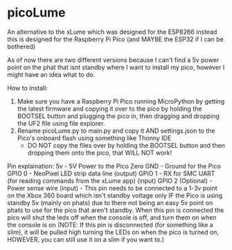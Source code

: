 # picoLume
An alternative to the xLume which was designed for the ESP8266 instead this is designed for the Raspberry Pi Pico (and MAYBE the ESP32 if I can be bothered)

As of now there are two different versions because I can't find a 5v power point on the phat that isnt standby where I want to install my pico, however I might have an idea what to do.

How to install: 
1. Make sure you have a Raspberry Pi Pico running MicroPython by getting the latest firmware and copying it over to the pico by holding the BOOTSEL button and plugging the pico in, then dragging and dropping the UF2 file using file explorer.
2. Rename picoLume.py to main.py and copy it AND settings.json to the Pico's onboard flash using something like Thonny IDE
    - DO NOT copy the files over by holding the BOOTSEL button and then dropping them onto the pico, that WILL NOT work!


Pin explaination:
5v - 5V Power to the Pico Zero
GND - Ground for the Pico
GPIO 0 - NeoPixel LED strip data line (output)
GPIO 1 - RX for SMC UART (for reading commands from the xLume app) (input)
GPIO 2 (Optional) - Power sense wire (input)
    - This pin needs to be connected to a 1-3v point on the Xbox 360 board which isn't standby voltage only IF the Pico is using standby 5v (mainly on phats) due to there not being an easy 5v point on phats to use for the pico that aren't standby. When this pin is connected the pico will shut the leds off when the console is off, and turn them on when the console is on
    (NOTE: If this pin is disconnected (for something like a slim), it will be pulled high turning the LEDs on when the pico is turned on, HOWEVER, you can still use it on a slim if you want to.)